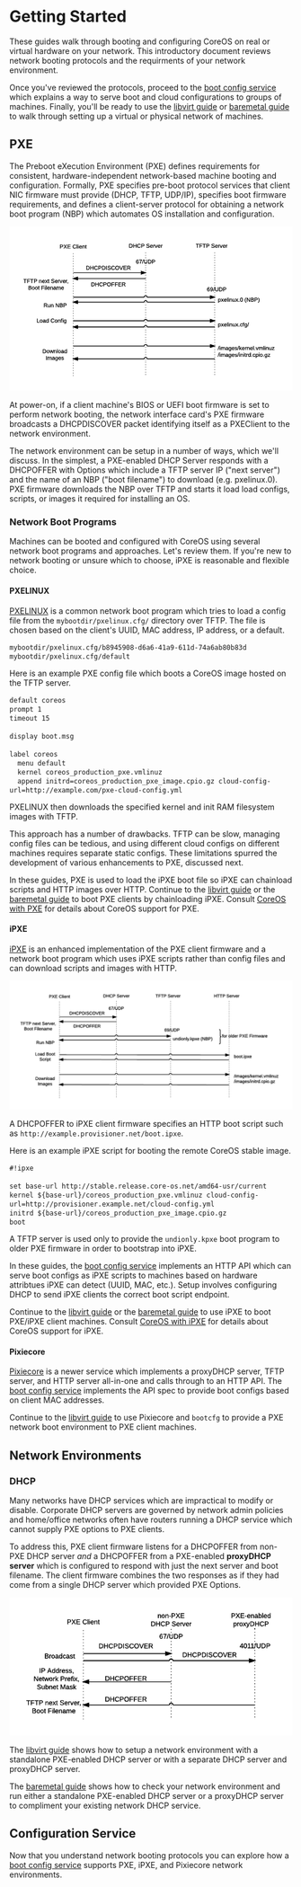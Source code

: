 
# Getting Started

These guides walk through booting and configuring CoreOS on real or virtual hardware on your network. This introductory document reviews network booting protocols and the requirments of your network environment.

Once you've reviewed the protocols, proceed to the [boot config service](bootcfg.md) which explains a way to serve boot and cloud configurations to groups of machines. Finally, you'll be ready to use the [libvirt guide](virtual-hardware.md) or [baremetal guide](physical-hardware.md) to walk through setting up a virtual or physical network of machines.

## PXE

The Preboot eXecution Environment (PXE) defines requirements for consistent, hardware-independent network-based machine booting and configuration. Formally, PXE specifies pre-boot protocol services that client NIC firmware must provide (DHCP, TFTP, UDP/IP), specifies boot firmware requirements, and defines a client-server protocol for obtaining a network boot program (NBP) which automates OS installation and configuration.

<img src='img/pxelinux.png' class="img-center" alt="Basic PXE client server protocol flow"/>

At power-on, if a client machine's BIOS or UEFI boot firmware is set to perform network booting, the network interface card's PXE firmware broadcasts a DHCPDISCOVER packet identifying itself as a PXEClient to the network environment.

The network environment can be setup in a number of ways, which we'll discuss. In the simplest, a PXE-enabled DHCP Server responds with a DHCPOFFER with Options which include a TFTP server IP ("next server") and the name of an NBP ("boot filename") to download (e.g. pxelinux.0). PXE firmware downloads the NBP over TFTP and starts it load load configs, scripts, or images it required for installing an OS.

### Network Boot Programs

Machines can be booted and configured with CoreOS using several network boot programs and approaches. Let's review them. If you're new to network booting or unsure which to choose, iPXE is reasonable and flexible choice.

#### PXELINUX

[PXELINUX](http://www.syslinux.org/wiki/index.php/PXELINUX) is a common network boot program which tries to load a config file from the `mybootdir/pxelinux.cfg/` directory over TFTP. The file is chosen based on the client's UUID, MAC address, IP address, or a default.

    mybootdir/pxelinux.cfg/b8945908-d6a6-41a9-611d-74a6ab80b83d
    mybootdir/pxelinux.cfg/default

Here is an example PXE config file which boots a CoreOS image hosted on the TFTP server.

```
default coreos
prompt 1
timeout 15

display boot.msg

label coreos
  menu default
  kernel coreos_production_pxe.vmlinuz
  append initrd=coreos_production_pxe_image.cpio.gz cloud-config-url=http://example.com/pxe-cloud-config.yml
```

PXELINUX then downloads the specified kernel and init RAM filesystem images with TFTP.

This approach has a number of drawbacks. TFTP can be slow, managing config files can be tedious, and using different cloud configs on different machines requires separate static configs. These limitations spurred the development of various enhancements to PXE, discussed next.

In these guides, PXE is used to load the iPXE boot file so iPXE can chainload scripts and HTTP images over HTTP. Continue to the [libvirt guide](virtual-hardware.md) or the [baremetal guide](physical-hardware.md) to boot PXE clients by chainloading iPXE. Consult [CoreOS with PXE](https://coreos.com/os/docs/latest/booting-with-pxe.html) for details about CoreOS support for PXE.

#### iPXE

[iPXE](http://ipxe.org/) is an enhanced implementation of the PXE client firmware and a network boot program which uses iPXE scripts rather than config files and can download scripts and images with HTTP.

<img src='img/ipxe.png' class="img-center" alt="Basic PXE client server protocol flow"/>

A DHCPOFFER to iPXE client firmware specifies an HTTP boot script such as `http://example.provisioner.net/boot.ipxe`.

Here is an example iPXE script for booting the remote CoreOS stable image.

```
#!ipxe

set base-url http://stable.release.core-os.net/amd64-usr/current
kernel ${base-url}/coreos_production_pxe.vmlinuz cloud-config-url=http://provisioner.example.net/cloud-config.yml
initrd ${base-url}/coreos_production_pxe_image.cpio.gz
boot
```

A TFTP server is used only to provide the `undionly.kpxe` boot program to older PXE firmware in order to bootstrap into iPXE.

In these guides, the [boot config service](bootcfg.md) implements an HTTP API which can serve boot configs as iPXE scripts to machines based on hardware attribtues iPXE can detect (UUID, MAC, etc.). Setup involves configuring DHCP to send iPXE clients the correct boot script endpoint.

Continue to the [libvirt guide](virtual-hardware.md) or the [baremetal guide](physical-hardware.md) to use iPXE to boot PXE/iPXE client machines. Consult [CoreOS with iPXE](https://coreos.com/os/docs/latest/booting-with-ipxe.html) for details about CoreOS support for iPXE.

#### Pixiecore

[Pixiecore](https://github.com/danderson/pixiecore) is a newer service which implements a proxyDHCP server, TFTP server, and HTTP server all-in-one and calls through to an HTTP API. The [boot config service](bootcfg.md) implements the API spec to provide boot configs based on client MAC addresses.

Continue to the [libvirt guide](virtual-networking.md) to use Pixiecore and `bootcfg` to provide a PXE network boot environment to PXE client machines.

## Network Environments

### DHCP

Many networks have DHCP services which are impractical to modify or disable. Corporate DHCP servers are governed by network admin policies and home/office networks often have routers running a DHCP service which cannot supply PXE options to PXE clients.

To address this, PXE client firmware listens for a DHCPOFFER from non-PXE DHCP server *and* a DHCPOFFER from a PXE-enabled **proxyDHCP server** which is configured to respond with just the next server and boot filename. The client firmware combines the two responses as if they had come from a single DHCP server which provided PXE Options.

<img src='img/proxydhcp.png' class="img-center" alt="Basic PXE client server protocol flow"/>

The [libvirt guide](virtual-networking.md) shows how to setup a network environment with a standalone PXE-enabled DHCP server or with a separate DHCP server and proxyDHCP server.

The [baremetal guide](physical-hardware.md) shows how to check your network environment and run either a standalone PXE-enabled DHCP server or a proxyDHCP server to compliment your existing network DHCP service.

## Configuration Service

Now that you understand network booting protocols you can explore how a [boot config service](bootcfg.md) supports PXE, iPXE, and Pixiecore network environments.
